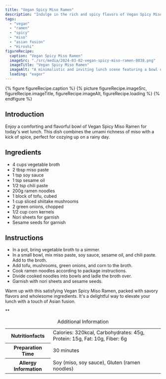 ```yaml
---
title: "Vegan Spicy Miso Ramen"
description: "Indulge in the rich and spicy flavors of Vegan Spicy Miso Ramen. This plant-based dish is a delightful fusion of traditional Asian ingredients, perfect for a cozy and satisfying lunch."
tags:
  - "vegan"
  - "ramen"
  - "spicy"
  - "miso"
  - "asian fusion"
  - "Hiroshi"
figureRecipe: 
  caption: "Vegan Spicy Miso Ramen"
  imageSrc: "./src/media/2024-03-02-vegan-spicy-miso-ramen-8038.png"
  imageTitle: "Vegan Spicy Miso Ramen"
  imageAlt: "A minimalistic and inviting lunch scene featuring a bowl of Vegan Spicy Miso Ramen with savory broth, noodles, tofu, and mushrooms, exuding warmth and comfort."
  loading: "eager"
---
```


{% figure figureRecipe.caption %}
{% picture figureRecipe.imageSrc, figureRecipe.imageTitle, figureRecipe.imageAlt, figureRecipe.loading %}
{% endfigure %}

## Introduction

Enjoy a comforting and flavorful bowl of Vegan Spicy Miso Ramen for today's wet lunch. This dish combines the umami richness of miso with a kick of spice, perfect for cozying up on a rainy day.

## Ingredients

* 4 cups vegetable broth
* 2 tbsp miso paste
* 1 tsp soy sauce
* 1 tsp sesame oil
* 1/2 tsp chili paste
* 200g ramen noodles
* 1 block of tofu, cubed
* 1 cup sliced shiitake mushrooms
* 2 green onions, chopped
* 1/2 cup corn kernels
* Nori sheets for garnish
* Sesame seeds for garnish

## Instructions

* In a pot, bring vegetable broth to a simmer.
* In a small bowl, mix miso paste, soy sauce, sesame oil, and chili paste. Add to the broth.
* Add tofu, mushrooms, green onions, and corn to the broth.
* Cook ramen noodles according to package instructions.
* Divide cooked noodles into bowls and ladle the broth over.
* Garnish with nori sheets and sesame seeds.

Warm up with this satisfying Vegan Spicy Miso Ramen, packed with savory flavors and wholesome ingredients. It's a delightful way to elevate your lunch with a touch of Asian fusion.

**

<table><caption class='sr-only'>Additional Information</caption><tr><th>Nutritionfacts</th><td>Calories: 320kcal, Carbohydrates: 45g, Protein: 15g, Fat: 10g, Fiber: 6g&nbsp;</td></tr><tr><th>Preparation Time</th><td>30 minutes&nbsp;</td></tr><tr><th>Allergy Information</th><td>Soy (miso, soy sauce), Gluten (ramen noodles)&nbsp;</td></tr></table>

